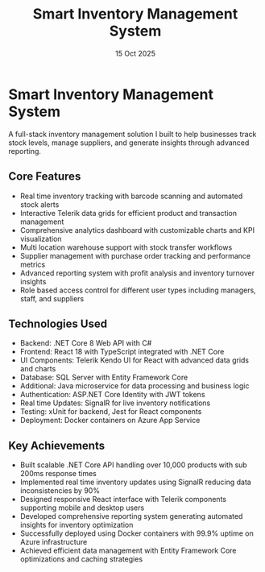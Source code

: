 ﻿---
layout: project
title: 'Smart Inventory Management System'
caption: A full-stack inventory management solution with real time tracking and advanced analytics.
description: >
  A comprehensive web application I developed using .NET Core and React to help businesses 
  streamline inventory operations with real-time tracking, automated alerts, and detailed 
  reporting across multiple locations.
date: 15 Oct 2025
image: 
  path: /assets/img/projects/inventory-system.png
  srcset: 
    1920w: /assets/img/projects/inventory-system.png
accent_color: '#512bd4'
accent_image:
  background: '#2d1b69'
theme_color: '#2d1b69'
sitemap: false
---

# Smart Inventory Management System
A full-stack inventory management solution I built to help businesses track stock levels, manage suppliers, and generate insights through advanced reporting.

## Core Features
- Real time inventory tracking with barcode scanning and automated stock alerts
- Interactive Telerik data grids for efficient product and transaction management
- Comprehensive analytics dashboard with customizable charts and KPI visualization
- Multi location warehouse support with stock transfer workflows
- Supplier management with purchase order tracking and performance metrics
- Advanced reporting system with profit analysis and inventory turnover insights
- Role based access control for different user types including managers, staff, and suppliers

## Technologies Used
- Backend: .NET Core 8 Web API with C#
- Frontend: React 18 with TypeScript integrated with .NET Core
- UI Components: Telerik Kendo UI for React with advanced data grids and charts
- Database: SQL Server with Entity Framework Core
- Additional: Java microservice for data processing and business logic
- Authentication: ASP.NET Core Identity with JWT tokens
- Real time Updates: SignalR for live inventory notifications
- Testing: xUnit for backend, Jest for React components
- Deployment: Docker containers on Azure App Service

## Key Achievements
- Built scalable .NET Core API handling over 10,000 products with sub 200ms response times
- Implemented real time inventory updates using SignalR reducing data inconsistencies by 90%
- Designed responsive React interface with Telerik components supporting mobile and desktop users
- Developed comprehensive reporting system generating automated insights for inventory optimization
- Successfully deployed using Docker containers with 99.9% uptime on Azure infrastructure
- Achieved efficient data management with Entity Framework Core optimizations and caching strategies